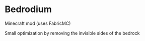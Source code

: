 # Bedrodium
Minecraft mod (uses FabricMC)

Small optimization by removing the invisible sides of the bedrock
